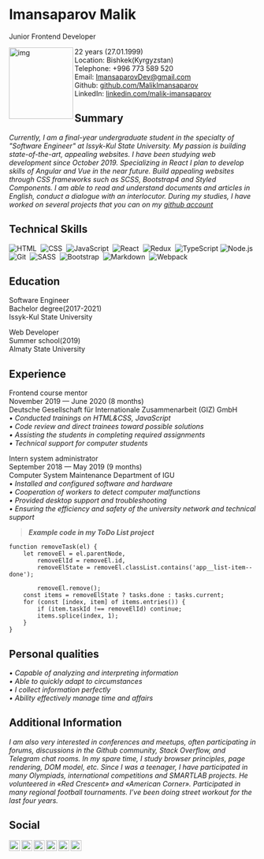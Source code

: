 
# Imansaparov Malik

 Junior Frontend Developer  
 
 <img align="left" alt="img" src="https://avatars.githubusercontent.com/u/50579392?s=460&u=4a506bb8892b6e6eb1b8cd5de6e018b738c41336&v=4"
width="130" height="145"/>

   22 years (27.01.1999)  
   Location: Bishkek(Kyrgyzstan)  
   Telephone: +996 773 589 520  
   Email: ImansaparovDev@gmail.com                                                                                                       
   Github: [github.com/MalikImansaparov](https://github.com/MalikImansaparov)   
   LinkedIn: [linkedin.com/malik-imansaparov](https://www.linkedin.com/in/malik-imansaparov-591a88186/)
   
## Summary
          
_Currently, I am a final-year undergraduate student in the specialty of "Software Engineer" at Issyk-Kul State University. My passion is building state-of-the-art, appealing websites. I have been studying web development since October 2019. Specializing in React I plan to develop skills of Angular and Vue in the near future. Build appealing websites through CSS frameworks such as SCSS, Bootstrap4 and Styled Components. I am able to read and understand documents and articles in English, conduct a dialogue with an interlocutor. During my studies, I have worked on several projects that you can on my [github account](https://github.com/MalikImansaparov)_

## Technical  Skills
    
![HTML](https://img.shields.io/badge/-HTML-333333?style=flat&logo=HTML5&logoColor=E34F26)&nbsp;
![CSS](https://img.shields.io/badge/-CSS-333333?style=flat&logo=CSS3&logoColor=1572B6)&nbsp;
![JavaScript](https://img.shields.io/badge/-JavaScript-333333?style=flat&logo=javascript)&nbsp;
![React](https://img.shields.io/badge/-React-333333?style=flat&logo=react)&nbsp;
![Redux](https://img.shields.io/badge/-Redux-333333?style=flat&logo=redux)&nbsp;
![TypeScript](https://img.shields.io/badge/-TypeScript-333333?style=flat&logo=TypeScript&logoColor=007ACC)
![Node.js](https://img.shields.io/badge/-Node.js-333333?style=flat&logo=node.js)&nbsp;
![Git](https://img.shields.io/badge/-Git-333333?style=flat&logo=git)&nbsp;
![SASS](https://img.shields.io/badge/-SASS/SCSS-333333?style=flat&logo=SASS)&nbsp;
![Bootstrap](https://img.shields.io/badge/-Bootstrap-333333?style=flat&logo=bootstrap&logoColor=563D7C)&nbsp;
![Markdown](https://img.shields.io/badge/-Markdown-333333?style=flat&logo=markdown)&nbsp;
![Webpack](https://img.shields.io/badge/-Webpack-333333?style=flat&logo=webpack)&nbsp;

## Education

Software Engineer  
Bachelor degree(2017-2021)  
 Issyk-Kul State University

 
Web Developer  
Summer school(2019)  
 Almaty State University


## Experience

Frontend course mentor  
November 2019 — June 2020 (8 months)  
Deutsche Gesellschaft für Internationale Zusammenarbeit (GIZ) GmbH  
• _Conducted trainings on HTML&CSS, JavaScript  
• Code review and direct trainees toward possible solutions  
• Assisting the students in completing required assignments  
• Technical support for computer students_

Intern system administrator  
September 2018 — May 2019 (9 months)  
Computer System Maintenance Department of IGU  
• _Installed and configured software and hardware  
• Cooperation of workers to detect computer malfunctions  
• Provided desktop support and troubleshooting  
• Ensuring the efficiency and safety of the university network and technical support_

 >**_Example code in my ToDo List project_**


    function removeTask(el) {
        let removeEl = el.parentNode,
            removeElId = removeEl.id,
            removeElState = removeEl.classList.contains('app__list-item--done');

            removeEl.remove();
        const items = removeElState ? tasks.done : tasks.current;
        for (const [index, item] of items.entries()) {
            if (item.taskId !== removeElId) continue;
            items.splice(index, 1);
        }
    }

## Personal qualities
• _Capable of analyzing and interpreting information  
• Able to quickly adapt to circumstances  
• I collect information perfectly  
• Ability effectively manage time and affairs_

## Additional Information

_I am also very interested in conferences and meetups, often participating in forums, discussions in the Github community, Stack Overflow, and Telegram chat rooms. In my spare time, I study browser principles, page rendering, DOM model, etc. Since I was a teenager, I have participated in many Olympiads, international competitions and SMARTLAB projects. He volunteered in «Red Crescent» and «American Corner». Participated in many regional football tournaments. I’ve been doing street workout for the last four years._

## Social
[<img align="left" alt="malik | LinkedIn" width="22px" src="https://cdn.jsdelivr.net/npm/simple-icons@v3/icons/linkedin.svg" />][linkedin]
[<img align="left" alt="malik | Facebook" width="22px" src="https://cdn.jsdelivr.net/npm/simple-icons@v3/icons/facebook.svg" />][facebook]
[<img align="left" alt="malik | Telegram" width="22px" src="https://cdn.jsdelivr.net/npm/simple-icons@v3/icons/telegram.svg" />][telegram]
[<img align="left" alt="malik | Twitter" width="22px" src="https://cdn.jsdelivr.net/npm/simple-icons@v3/icons/twitter.svg" />][twitter]&nbsp;
[<img align="left" alt="malik | Instagram" width="22px" src="https://cdn.jsdelivr.net/npm/simple-icons@v3/icons/instagram.svg" />][instagram]
[<img align="left" alt="malik | VK" width="22px" src="https://cdn.jsdelivr.net/npm/simple-icons@v3/icons/vk.svg" />][vk]


[telegram]: https://t.me/Egemberdiev7
[instagram]: https://www.instagram.com/imansaparov7_99
[linkedin]: https://www.linkedin.com/in/malik-imansaparov-591a88186/
[facebook]: https://www.facebook.com/malik.imansaparov
[vk]: https://m.vk.com/id440183588
[twitter]: https://twitter.com/MImansaparov
